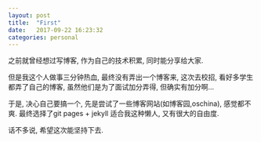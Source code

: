 ```yaml
---
layout: post
title:  "First"
date:   2017-09-22 16:23:32
categories: personal
---
```


之前就曾经想过写博客, 作为自己的技术积累, 同时能分享给大家. 

但是我这个人做事三分钟热血, 最终没有弄出一个博客来, 这次去校招, 看好多学生都弄了自己的博客, 虽然他们是为了面试加分弄得, 但确实有加分啊...

于是, 决心自己要搞一个, 先是尝试了一些博客网站(如博客园,oschina), 感觉都不爽.
最终选择了git pages + jekyll 适合我这种懒人, 又有很大的自由度.

话不多说, 希望这次能坚持下去.